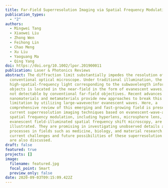 ```yaml
---
title: Far-Field Superresolution Imaging via Spatial Frequency Modulation
publication_types:
  - "2"
authors:
  - Mingwei Tang
  - Xiaowei Liu
  - Zhong Wen
  - Feihong Lin
  - Chao Meng
  - Xu Liu
  - Yaoguang Ma
  - Qing Yang
doi: https://doi.org/10.1002/lpor.201900011
publication: Laser & Photonics Reviews
abstract: The diffraction limit substantially impedes the resolution of the
  conventional optical microscope. Under traditional illumination, the
  high-spatial-frequency light corresponding to the subwavelength information of
  objects is located in the near-field in the form of evanescent waves, and thus
  not detectable by conventional far-field objectives. Recent advances in
  nanomaterials and metamaterials provide new approaches to break this
  limitation by utilizing large-wavevector evanescent waves. Here, a
  comprehensive review of this emerging and fast-growing field is presented. The
  current superresolution imaging techniques based on evanescent-wave-assisted
  spatial frequency modulation, including hyperlens, microsphere lens, and
  evanescent field-illuminated spatial frequency shift microscopy, are
  illustrated. They are promising in investigating unobserved details and
  processes in fields such as medicine, biology, and material research. Some
  current challenges and future possibilities of these superresolution methods
  are also discussed.
draft: false
featured: true
projects: []
image:
  filename: featured.jpg
  focal_point: Smart
  preview_only: false
date: 2020-09-03T09:15:09.422Z
---
```

